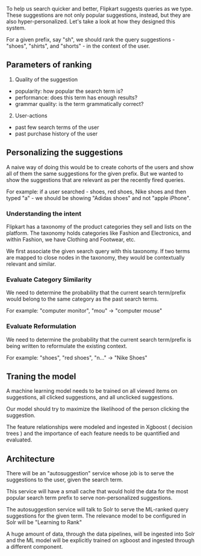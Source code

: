 To help us search quicker and better, Flipkart suggests queries as we type. These suggestions are not only popular suggestions, instead, but they are also hyper-personalized. Let's take a look at how they designed this system.

For a given prefix, say "sh", we should rank the query suggestions - "shoes", "shirts", and "shorts" - in the context of the user.

## Parameters of ranking

1. Quality of the suggestion

- popularity: how popular the search term is?
- performance: does this term has enough results?
- grammar quality: is the term grammatically correct?

2. User-actions

- past few search terms of the user
- past purchase history of the user

## Personalizing the suggestions

A naive way of doing this would be to create cohorts of the users and show all of them the same suggestions for the given prefix. But we wanted to show the suggestions that are relevant as per the recently fired queries.

For example: if a user searched - shoes, red shoes, Nike shoes and then typed "a" - we should be showing "Adidas shoes" and not "apple iPhone".

### Understanding the intent

Flipkart has a taxonomy of the product categories they sell and lists on the platform. The taxonomy holds categories like Fashion and Electronics, and within Fashion, we have Clothing and Footwear, etc.

We first associate the given search query with this taxonomy. If two terms are mapped to close nodes in the taxonomy, they would be contextually relevant and similar.

### Evaluate Category Similarity

We need to determine the probability that the current search term/prefix would belong to the same category as the past search terms.

For example: "computer monitor", "mou" -> "computer mouse"

### Evaluate Reformulation

We need to determine the probability that the current search term/prefix is being written to reformulate the existing context.

For example: "shoes", "red shoes", "n..." -> "Nike Shoes"

## Traning the model

A machine learning model needs to be trained on all viewed items on suggestions, all clicked suggestions, and all unclicked suggestions.

Our model should try to maximize the likelihood of the person clicking the suggestion.

The feature relationships were modeled and ingested in Xgboost ( decision trees ) and the importance of each feature needs to be quantified and evaluated.

## Architecture

There will be an "autosuggestion" service whose job is to serve the suggestions to the user, given the search term.

This service will have a small cache that would hold the data for the most popular search term prefix to serve non-personalized suggestions.

The autosuggestion service will talk to Solr to serve the ML-ranked query suggestions for the given term. The relevance model to be configured in Solr will be "Learning to Rank"

A huge amount of data, through the data pipelines, will be ingested into Solr and the ML model will be explicitly trained on xgboost and ingested through a different component.